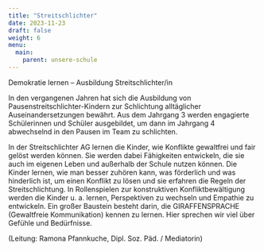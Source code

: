 ```yaml
---
title: "Streitschlichter"
date: 2023-11-23
draft: false
weight: 6
menu:
  main:
    parent: unsere-schule
---
```


Demokratie lernen – Ausbildung Streitschlichter/in

In den vergangenen Jahren hat sich die Ausbildung von Pausenstreitschlichter-Kindern zur Schlichtung alltäglicher Auseinandersetzungen bewährt. Aus dem Jahrgang 3 werden engagierte Schülerinnen und Schüler ausgebildet, um dann im Jahrgang 4 abwechselnd in den Pausen im Team zu schlichten.

In der Streitschlichter AG lernen die Kinder, wie Konflikte gewaltfrei und fair gelöst werden können. Sie werden dabei Fähigkeiten entwickeln, die sie auch im eigenen Leben und außerhalb der Schule nutzen können. Die Kinder lernen, wie man besser zuhören kann, was förderlich und was hinderlich ist, um einen Konflikt zu lösen und sie erfahren die Regeln der Streitschlichtung. In Rollenspielen zur konstruktiven Konfliktbewältigung werden die Kinder u. a. lernen, Perspektiven zu wechseln und Empathie zu entwickeln. Ein großer Baustein besteht darin, die GIRAFFENSPRACHE (Gewaltfreie Kommunikation) kennen zu lernen. Hier sprechen wir viel über Gefühle und Bedürfnisse.

(Leitung: Ramona Pfannkuche, Dipl. Soz. Päd. / Mediatorin)
